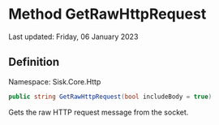 # Method GetRawHttpRequest
Last updated: Friday, 06 January 2023

## Definition
Namespace: Sisk.Core.Http

```csharp
public string GetRawHttpRequest(bool includeBody = true)
```

Gets the raw HTTP request message from the socket.


